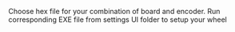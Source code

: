 Choose hex file for your combination of board and encoder. 
Run corresponding EXE file from settings UI folder to setup your wheel
